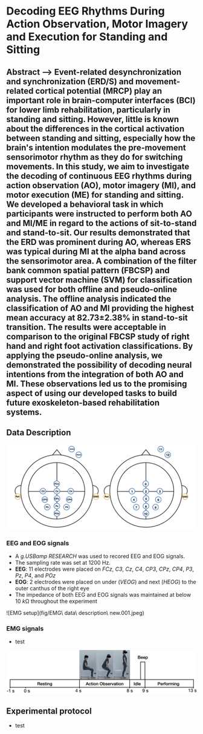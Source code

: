 # Decoding EEG Rhythms During Action Observation, Motor Imagery and Execution for Standing and Sitting
## Abstract --> Event-related desynchronization and synchronization (ERD/S) and movement-related cortical potential (MRCP) play an important role in brain-computer interfaces (BCI) for lower limb rehabilitation, particularly in standing and sitting. However, little is known about the differences in the cortical activation between standing and sitting, especially how the brain's intention modulates the pre-movement sensorimotor rhythm as they do for switching movements. In this study, we aim to investigate the decoding of continuous EEG rhythms during action observation (AO), motor imagery (MI), and motor execution (ME) for standing and sitting. We developed a behavioral task in which participants were instructed to perform both AO and MI/ME in regard to the actions of sit-to-stand and stand-to-sit. Our results demonstrated that the ERD was prominent during AO, whereas ERS was typical during MI at the alpha band across the sensorimotor area. A combination of the filter bank common spatial pattern (FBCSP) and support vector machine (SVM) for classification was used for both offline and pseudo-online analysis. The offline analysis indicated the classification of AO and MI providing the highest mean accuracy at 82.73$\pm$2.38\% in stand-to-sit transition. The results were acceptable in comparison to the original FBCSP study of right hand and right foot activation classifications. By applying the pseudo-online analysis, we demonstrated the possibility of decoding neural intentions from the integration of both AO and MI. These observations led us to the promising aspect of using our developed tasks to build future exoskeleton-based rehabilitation systems.
## Data Description

![EEG and EOG setup](fig/EEG-electrodes.001.png)

### EEG and EOG signals
* A _g.USBamp RESEARCH_ was used to recored EEG and EOG signals.
* The sampling rate was set at 1200 Hz.
* **EEG**: 11 electrodes were placed on *FCz*, *C3*, *Cz*, *C4*, *CP3*, *CPz*, *CP4*, *P3*, *Pz*, *P4*, and *POz*
* **EOG**: 2 electrodes were placed on under (*VEOG*) and next (*HEOG*) to the outer canthus of the right eye
* The impedance of both EEG and EOG signals was maintained at below 10 *k*Ω throughout the experiment

![EMG setup](fig/EMG\ data\ description\ new.001.jpeg)

### EMG signals
* test


![protocol](fig/timeline.png)
## Experimental protocol
* test

